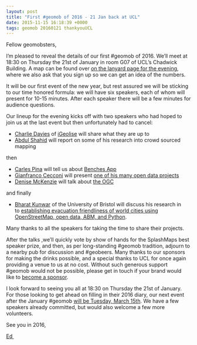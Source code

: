 ```yaml
--- 
layout: post
title: "First #geomob of 2016 - 21 Jan back at UCL"
date: 2015-11-15 16:18:39 +0000
tags: geomob 20160121 thankyouUCL
---
```

Fellow geomobsters,

I’m pleased to reveal the details of our first #geomob of 2016\. We’ll meet at 18:30 on Thursday the 21st of January in room G07 of UCL’s Chadwick Building. A map can be found over [on the lanyard page for the evening](http://lanyrd.com/2016/geomob/), where we also ask that you sign up so we can get an idea of the numbers. 

It will be our first event of the new year, but rest assured we will be sticking to our time honored formula: we will have six speakers, each of whom will present for 10-15 minutes. After each speaker there will be a few minutes for audience questions. 

Our lineup for the evening kicks off with two speakers who had hoped to join us at the last event but then unfortunately had to cancel:

*   [Charlie Davies](https://twitter.com/charliedavi) of [iGeolise](http://www.igeolise.com/) will share what they are up to
*   [Abdul Shahid](https://twitter.com/abdulrshahid) will report on some of his research into crowd sourced mapping  

then

*   [Carles Pina](https://github.com/cpina) will tell us about [Benches App](https://itunes.apple.com/us/app/benches/id962734704?mt=8)
*   [Gianfranco Cecconi](https://twitter.com/giacecco) will present [one of his many open data projects](http://www.digitalcontraptionsimaginarium.co.uk/)
*   [Denise McKenzie](https://twitter.com/SpatialRed) will talk about [the OGC](http://www.opengeospatial.org/)

and finally

*   [Bharat Kunwar](https://twitter.com/brtknr) of the University of Bristol will discuss his research in to [establishing evacuation friendliness of world cities using OpenStreetMap, open data, ABM, and Python](https://twitter.com/MassEvac).

Many thanks to all the speakers for taking the time to share their projects.

After the talks ,we’ll quickly vote by show of hands for the SplashMaps best speaker prize, and then, as per long-standing #geomob tradition, adjourn to a nearby pub for discussion and #geobeers. Many thanks to our sponsors for making the drinks possible, and a special thanks to UCL for once again providing a venue to us at no cost. Without such generous support #geomob would not be possible, please get in touch if your brand would like to [become a sponsor](http://geomobldn.org/sponsorship). 

I look forward to seeing you all at 18:30 on Thursday the 21st of January. For those looking to get ahead on filling in their 2016 diary, our next event after the January #geomob [will be Tuesday, March 15th](http://lanyrd.com/2016/geomob-march/). We have a few speakers already committed, but would also welcome a few more volunteers.   

See you in 2016,

[Ed ](https://twitter.com/freyfogle)